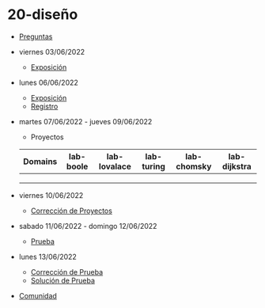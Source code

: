 # 20-diseño

- [Preguntas](https://escuela.it/master-programacion-diseno-software)
- viernes 03/06/2022
  - [Exposición](https://escuela.it/master-programacion-diseno-software)
- lunes 06/06/2022
  - [Exposición](https://escuela.it/master-programacion-diseno-software)
  - [Registro](https://forms.gle/AsenoKdojZi2Z3qk8)
- martes 07/06/2022 - jueves 09/06/2022
  - Proyectos
  
  |Domains|lab-boole|lab-lovalace|lab-turing|lab-chomsky|lab-dijkstra|
  |-------|---------|------------|----------|-----------|--------------|
  |       |         |            |          |           |              |
  |       |         |            |          |           |              |
  |       |         |            |          |           |              |
- viernes 10/06/2022
  - [Corrección de Proyectos](https://escuela.it/master-programacion-diseno-software)
- sabado 11/06/2022 - domingo 12/06/2022
  - [Prueba](https://forms.gle/mgN1DyPZ6Q6Z1AAu8)
- lunes 13/06/2022
  - [Corrección de Prueba](https://escuela.it/master-programacion-diseno-software)
  - [Solución de Prueba](https://docs.google.com/spreadsheets/d/1Uwtqa5VdD5wK2X7eLgkS6_th16aPnsW8pa5Ft2TyLPo/edit#gid=0)
- [Comunidad](https://app.slack.com/client/T02S3KYD464/C02TTHADMK7)